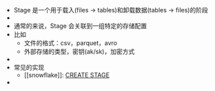 - Stage 是一个用于载入(files -> tables)和卸载数据(tables -> files)的阶段
-
- 通常的来说，Stage 会关联到一组特定的存储配置
- 比如
	- 文件的格式：csv，parquet，avro
	- 外部存储的类型，密钥(ak/sk)，加密方式
-
- 常见的实现
	- [[snowflake]]: [CREATE STAGE](https://docs.snowflake.com/en/sql-reference/sql/create-stage.html)
-